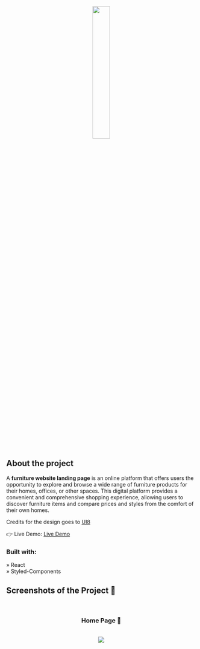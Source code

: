 <div align='center'><img style="width:30%" src='https://github.com/kulievdev/portfolio-website/assets/129907208/b74c69bb-17f2-45fc-a1f8-564eb0c5d8da'/></div>

<h2>About the project</h2>

  <p>A <b>furniture website landing page</b> is an online platform that offers users the opportunity to explore and browse a wide range of furniture products for their homes, offices, or other spaces. This digital platform provides a convenient and comprehensive shopping experience, allowing users to discover furniture items and compare prices and styles from the comfort of their own homes.</p>

<p>Credits for the design goes to <a href='https://ui8.net/'>UI8</a></p>

👉 Live Demo: <a href='https://infinitafurniture.com/'>Live Demo</a>

<h3>Built with:</h3>

» React <br>
» Styled-Components

<h2>Screenshots of the Project 📸</h2>
<br>
<h3 align='center'>Home Page 🏡</h3>
<br>

<div align='center'>
<img src='https://github.com/kulievdev/portfolio-website/assets/129907208/f95929b8-e52a-405d-b2c3-73f7500c9f82'/>

</div>
